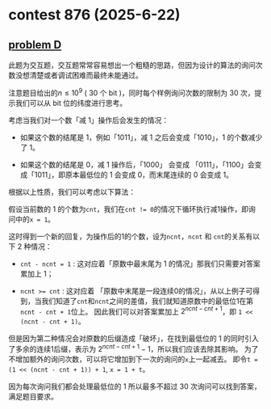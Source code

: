 # contest 876 (2025-6-22)

## [problem D](https://codeforces.com/contest/1780/problem/D)

此题为交互题，交互题常常容易想出一个粗糙的思路，但因为设计的算法的询问次数没想清楚或者调试困难而最终未能通过。

注意题目给出的$n \leq 10^9$ ( 30 个 bit )，同时每个样例询问次数的限制为 30 次，提示我们可以从 bit 位的纬度进行思考。

考虑当我们对一个数「减 1」操作后会发生的情况：

* 如果这个数的结尾是 1，例如「1011」，减 1 之后会变成「1010」，1 的个数减少了 1。

* 如果这个数的结尾是 0，减 1 操作后，「1000」 会变成 「0111」，「1100」会变成「1011」，即原本最低位的 1 会变成 0，而末尾连续的 0 会变成 1。

根据以上性质，我们可以考虑以下算法：

假设当前数的 1 的个数为```cnt```，我们在```cnt != 0```的情况下循环执行减1操作，即询问中的```x = 1```。

这时得到一个新的回复，为操作后的1的个数，设为```ncnt```，```ncnt``` 和 ```cnt```的关系有以下 2 种情况：

* ```cnt - ncnt = 1``` : 这对应着「原数中最末尾为 1 的情况」那我们只需要对答案累加上 1；

* ```ncnt >= cnt``` : 这对应着 「原数中末尾是一段连续0的情况」，从以上例子可得到，当我们知道了```cnt```和```ncnt```之间的差值，我们就知道原数中的最低位1在第```ncnt - cnt + 1```位上。
因此我们可以对答案累加上 $2^{ncnt - cnt + 1}$，即 ```1 << (ncnt - cnt + 1)```。

但是因为第二种情况会对原数的后缀造成「破坏」，在找到最低位的 1 的同时引入了多余的连续1后缀，表示为 $2^{ncnt - cnt + 1} - 1$，所以我们应该去除其影响。
为了不增加额外的询问次数，可以将它增加到下一次的询问的```x```上一起减去。
即令```t = (1 << (ncnt - cnt + 1)) + 1```, ```x = 1 + t```。

因为每次询问我们都会处理最低位的 1 所以最多不超过 30 次询问可以找到答案，满足题目要求。
